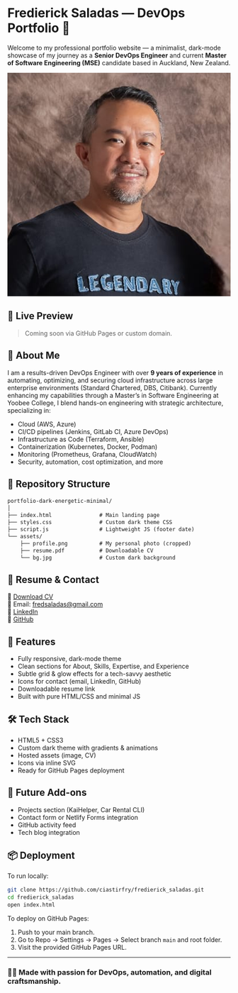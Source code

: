 # Fredierick Saladas — DevOps Portfolio 🚀

Welcome to my professional portfolio website — a minimalist, dark-mode showcase of my journey as a **Senior DevOps Engineer** and current **Master of Software Engineering (MSE)** candidate based in Auckland, New Zealand.

![Portfolio Screenshot](./assets/profile.png)

## 🔗 Live Preview
> Coming soon via GitHub Pages or custom domain.

## 🧠 About Me

I am a results-driven DevOps Engineer with over **9 years of experience** in automating, optimizing, and securing cloud infrastructure across large enterprise environments (Standard Chartered, DBS, Citibank). Currently enhancing my capabilities through a Master’s in Software Engineering at Yoobee College, I blend hands-on engineering with strategic architecture, specializing in:

- Cloud (AWS, Azure)
- CI/CD pipelines (Jenkins, GitLab CI, Azure DevOps)
- Infrastructure as Code (Terraform, Ansible)
- Containerization (Kubernetes, Docker, Podman)
- Monitoring (Prometheus, Grafana, CloudWatch)
- Security, automation, cost optimization, and more

## 📁 Repository Structure

```
portfolio-dark-energetic-minimal/
│
├── index.html               # Main landing page
├── styles.css               # Custom dark theme CSS
├── script.js                # Lightweight JS (footer date)
└── assets/
    ├── profile.png          # My personal photo (cropped)
    ├── resume.pdf           # Downloadable CV
    └── bg.jpg               # Custom dark background
```

## 💼 Resume & Contact

📄 [Download CV](./assets/resume.pdf)  
📧 Email: fredsaladas@gmail.com  
🔗 [LinkedIn](https://www.linkedin.com/in/fredierick-saladas/)  
🐙 [GitHub](https://github.com/ciastirfry)

## 🌌 Features

- Fully responsive, dark-mode theme
- Clean sections for About, Skills, Expertise, and Experience
- Subtle grid & glow effects for a tech-savvy aesthetic
- Icons for contact (email, LinkedIn, GitHub)
- Downloadable resume link
- Built with pure HTML/CSS and minimal JS

## 🛠 Tech Stack

- HTML5 + CSS3
- Custom dark theme with gradients & animations
- Hosted assets (image, CV)
- Icons via inline SVG
- Ready for GitHub Pages deployment

## 🚀 Future Add-ons

- Projects section (KaiHelper, Car Rental CLI)
- Contact form or Netlify Forms integration
- GitHub activity feed
- Tech blog integration

## 📦 Deployment

To run locally:

```bash
git clone https://github.com/ciastirfry/fredierick_saladas.git
cd fredierick_saladas
open index.html
```

To deploy on GitHub Pages:
1. Push to your main branch.
2. Go to Repo → Settings → Pages → Select branch `main` and root folder.
3. Visit the provided GitHub Pages URL.

---

### 👨‍💻 Made with passion for DevOps, automation, and digital craftsmanship.
